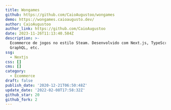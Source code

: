 ```yaml
---
title: Wongames
github: https://github.com/CaioAugustoo/wongames
demo: https://wongames.caioaugusto.dev/
author: CaioAugustoo
author_link: https://github.com/CaioAugustoo
date: 2023-11-26T11:13:40.584Z
description: >-
  Ecommerce de jogos no estilo Steam. Desenvolvido com Next.js, TypeScript,
  GraphQL, etc.
ssg:
  - Nextjs
css: []
cms: []
category:
  - Ecommerce
draft: false
publish_date: '2020-12-21T06:50:48Z'
update_date: '2022-02-08T17:58:32Z'
github_star: 20
github_fork: 2
---
```

